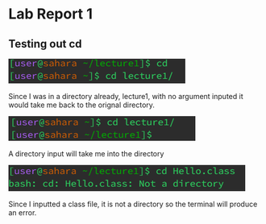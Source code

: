 # Lab Report 1

## Testing out cd
![Image](cd1.PNG)

Since I was in a directory already, lecture1, with no argument inputed it would take me back to the orignal directory.

![Image](cd2.PNG)

A directory input will take me into the directory

![Image](cd3.PNG)

Since I inputted a class file, it is not a directory so the terminal will produce an error.

